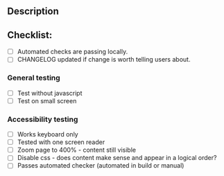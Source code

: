 <!--- Provide a general summary of your changes in the Title above, including the related Jira ticket -->

## Description
<!--- Describe your changes in detail -->

## Checklist:
<!--- Go over all the following points, and put an `x` in all the boxes that apply. -->
- [ ] Automated checks are passing locally.
- [ ] CHANGELOG updated if change is worth telling users about.
### General testing
- [ ] Test without javascript
- [ ] Test on small screen
### Accessibility testing
- [ ] Works keyboard only
- [ ] Tested with one screen reader
- [ ] Zoom page to 400% - content still visible
- [ ] Disable css - does content make sense and appear in a logical order?
- [ ] Passes automated checker (automated in build or manual)
